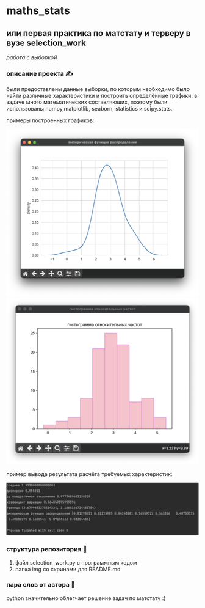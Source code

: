 # maths_stats
## или первая практика по матстату и терверу в вузе selection_work

*работа с выборкой*

### описание проекта ✍️
были предоставлены данные выборки, по которым необходимо было найти различные характеристики и построить определённые графики. в задаче много математических составляющих, поэтому были использованы numpy,matplotlib, seaborn, statistics и scipy.stats. 

примеры построенных графиков:

![граф 1](https://github.com/kluchevsskay/maths_stats/blob/main/img/1.png)
![граф 2](https://github.com/kluchevsskay/maths_stats/blob/main/img/2.png)

пример вывода результата расчёта требуемых характеристик:

![резы](https://github.com/kluchevsskay/maths_stats/blob/main/img/3.png)




### структура репозитория 🤖

1) файл selection_work.py с программным кодом
2) папка img со скринами для README.md


### пара слов от автора 🤡

python значительно облегчает решение задач по матстату :)
